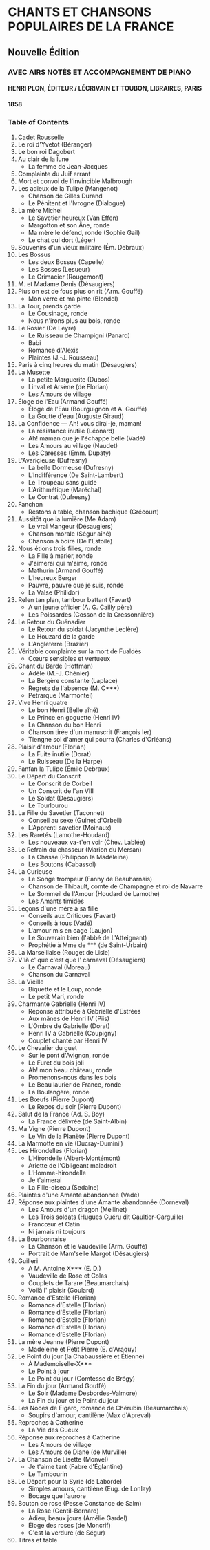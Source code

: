 # CHANTS ET CHANSONS POPULAIRES DE LA FRANCE
## Nouvelle Édition
### AVEC AIRS NOTÉS ET ACCOMPAGNEMENT DE PIANO
#### HENRI PLON, ÉDITEUR / LÉCRIVAIN ET TOUBON, LIBRAIRES, PARIS
#### 1858

### Table of Contents

1. Cadet Rousselle
2. Le roi d'Yvetot (Béranger)
3. Le bon roi Dagobert
4. Au clair de la lune
   - La femme de Jean-Jacques
5. Complainte du Juif errant
6. Mort et convoi de l'invincible Malbrough
7. Les adieux de la Tulipe (Mangenot)
   - Chanson de Gilles Durand
   - Le Pénitent et l'Ivrogne (Dialogue)
8. La mère Michel
   - Le Savetier heureux (Van Effen)
   - Margotton et son Âne, ronde
   - Ma mère le défend, ronde (Sophie Gail)
   - Le chat qui dort (Léger)
9. Souvenirs d'un vieux militaire (Ém. Debraux)
10. Les Bossus
    - Les deux Bossus (Capelle)
    - Les Bosses (Lesueur)
    - Le Grimacier (Rougemont)
11. M. et Madame Denis (Désaugiers)
12. Plus on est de fous plus on rit (Arm. Gouffé)
    - Mon verre et ma pinte (Blondel)
13. La Tour, prends garde
    - Le Cousinage, ronde
    - Nous n'irons plus au bois, ronde
14. Le Rosier (De Leyre)
    - Le Ruisseau de Champigni (Panard)
    - Babi
    - Romance d'Alexis
    - Plaintes (J.-J. Rousseau)
15. Paris à cinq heures du matin (Désaugiers)
16. La Musette
    - La petite Marguerite (Dubos)
    - Linval et Arsène (de Florian)
    - Les Amours de village
17. Éloge de l'Eau (Armand Gouffé)
    - Éloge de l'Eau (Bourguignon et A. Gouffé)
    - La Goutte d'eau (Auguste Giraud)
18. La Confidence — Ah! vous dirai-je, maman!
    - La résistance inutile (Léonard)
    - Ah! maman que je l'échappe belle (Vadé)
    - Les Amours au village (Naudet)
    - Les Caresses (Emm. Dupaty)
19. L'Avariçieuse (Dufresny)
    - La belle Dormeuse (Dufresny)
    - L'Indifférence (De Saint-Lambert)
    - Le Troupeau sans guide
    - L'Arithmétique (Maréchal)
    - Le Contrat (Dufresny)
20. Fanchon
    - Restons à table, chanson bachique (Grécourt)
21. Aussitôt que la lumière (Me Adam)
    - Le vrai Mangeur (Désaugiers)
    - Chanson morale (Ségur aîné)
    - Chanson à boire (De l'Estoile)
22. Nous étions trois filles, ronde
    - La Fille à marier, ronde
    - J'aimerai qui m'aime, ronde
    - Mathurin (Armand Gouffé)
    - L'heureux Berger
    - Pauvre, pauvre que je suis, ronde
    - La Valse (Philidor)
23. Relen tan plan, tambour battant (Favart)
    - A un jeune officier (A. G. Cailly père)
    - Les Poissardes (Cosson de la Cressonnière)
24. Le Retour du Guénadier
    - Le Retour du soldat (Jacynthe Leclère)
    - Le Houzard de la garde
    - L'Angleterre (Brazier)
25. Véritable complainte sur la mort de Fualdès
    - Cœurs sensibles et vertueux
26. Chant du Barde (Hoffman)
    - Adèle (M.-J. Chénier)
    - La Bergère constante (Laplace)
    - Regrets de l'absence (M. C***)
    - Pétrarque (Marmontel)
27. Vive Henri quatre
    - Le bon Henri (Belle aîné)
    - Le Prince en goguette (Henri IV)
    - La Chanson du bon Henri
    - Chanson tirée d'un manuscrit (François Ier)
    - Tiengne soi d'amer qui pourra (Charles d'Orléans)
28. Plaisir d'amour (Florian)
    - La Fuite inutile (Dorat)
    - Le Ruisseau (De la Harpe)
29. Fanfan la Tulipe (Émile Debraux)
30. Le Départ du Conscrit
    - Le Conscrit de Corbeil
    - Un Conscrit de l'an VIII
    - Le Soldat (Désaugiers)
    - Le Tourlourou
31. La Fille du Savetier (Taconnet)
    - Conseil au sexe (Guinet d'Orbeil)
    - L'Apprenti savetier (Moinaux)
32. Les Raretés (Lamothe-Houdard)
    - Les nouveaux va-t'en voir (Chev. Lablée)
33. Le Refrain du chasseur (Marion du Mersan)
    - La Chasse (Philippon la Madeleine)
    - Les Boutons (Cabassol)
34. La Curieuse
    - Le Songe trompeur (Fanny de Beauharnais)
    - Chanson de Thibault, comte de Champagne et roi de Navarre
    - Le Sommeil de l'Amour (Houdard de Lamothe)
    - Les Amants timides
35. Leçons d'une mère à sa fille
    - Conseils aux Critiques (Favart)
    - Conseils à tous (Vadé)
    - L'amour mis en cage (Laujon)
    - Le Souverain bien (l'abbé de L'Atteignant)
    - Prophétie à Mme de *** (de Saint-Urbain)
36. La Marseillaise (Rouget de Lisle)
37. V'là c' que c'est que l' carnaval (Désaugiers)
    - Le Carnaval (Moreau)
    - Chanson du Carnaval
38. La Vieille
    - Biquette et le Loup, ronde
    - Le petit Mari, ronde
39. Charmante Gabrielle (Henri IV)
    - Réponse attribuée à Gabrielle d'Estrées
    - Aux mânes de Henri IV (Piis)
    - L'Ombre de Gabrielle (Dorat)
    - Henri IV à Gabrielle (Coupigny)
    - Couplet chanté par Henri IV
40. Le Chevalier du guet
    - Sur le pont d'Avignon, ronde
    - Le Furet du bois joli
    - Ah! mon beau château, ronde
    - Promenons-nous dans les bois
    - Le Beau laurier de France, ronde
    - La Boulangère, ronde
41. Les Bœufs (Pierre Dupont)
    - Le Repos du soir (Pierre Dupont)
42. Salut de la France (Ad. S. Boy)
    - La France délivrée (de Saint-Albin)
43. Ma Vigne (Pierre Dupont)
    - Le Vin de la Planète (Pierre Dupont)
44. La Marmotte en vie (Ducray-Duminil)
45. Les Hirondelles (Florian)
    - L'Hirondelle (Albert-Montémont)
    - Ariette de l'Obligeant maladroit
    - L'Homme-hirondelle
    - Je t'aimerai
    - La Fille-oiseau (Sedaine)
46. Plaintes d'une Amante abandonnée (Vadé)
47. Réponse aux plaintes d'une Amante abandonnée (Dorneval)
    - Les Amours d'un dragon (Mellinet)
    - Les Trois soldats (Hugues Guéru dit Gaultier-Garguille)
    - Francœur et Catin
    - Ni jamais ni toujours
48. La Bourbonnaise
    - La Chanson et le Vaudeville (Arm. Gouffé)
    - Portrait de Mam'selle Margot (Désaugiers)
49. Guilleri
    - A M. Antoine X*** (E. D.)
    - Vaudeville de Rose et Colas
    - Couplets de Tarare (Beaumarchais)
    - Voilà l' plaisir (Goulard)
50. Romance d'Estelle (Florian)
    - Romance d'Estelle (Florian)
    - Romance d'Estelle (Florian)
    - Romance d'Estelle (Florian)
    - Romance d'Estelle (Florian)
    - Romance d'Estelle (Florian)
51. La mère Jeanne (Pierre Dupont)
    - Madeleine et Petit Pierre (E. d'Araquy)
52. Le Point du jour (la Chabaussière et Étienne)
    - À Mademoiselle-X***
    - Le Point à jour
    - Le Point du jour (Comtesse de Brégy)
53. La Fin du jour (Armand Gouffé)
    - Le Soir (Madame Desbordes-Valmore)
    - La Fin du jour et le Point du jour
54. Les Noces de Figaro, romance de Chérubin (Beaumarchais)
    - Soupirs d'amour, cantilène (Max d'Apreval)
55. Reproches à Catherine
    - La Vie des Gueux
56. Réponse aux reproches à Catherine
    - Les Amours de village
    - Les Amours de Diane (de Murville)
57. La Chanson de Lisette (Monvel)
    - Je t'aime tant (Fabre d'Églantine)
    - Le Tambourin
58. Le Départ pour la Syrie (de Laborde)
    - Simples amours, cantilène (Eug. de Lonlay)
    - Bocage que l'aurore
59. Bouton de rose (Pesse Constance de Salm)
    - La Rose (Gentil-Bernard)
    - Adieu, beaux jours (Amélie Gardel)
    - Éloge des roses (de Moncrif)
    - C'est la verdure (de Ségur)
60. Titres et table
